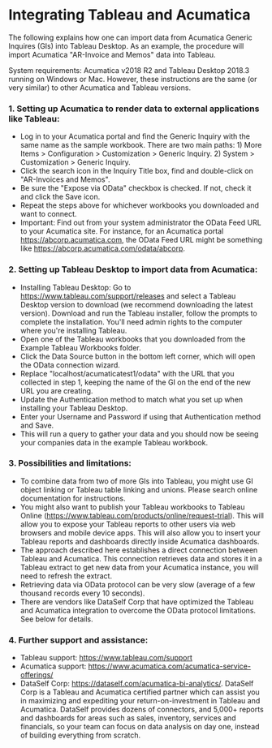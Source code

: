# Integrating Tableau and Acumatica
The following explains how one can import data from Acumatica Generic Inquires (GIs) into Tableau Desktop. As an example, the procedure will import Acumatica "AR-Invoice and Memos" data into Tableau. 

System requirements: Acumatica v2018 R2 and Tableau Desktop 2018.3 running on Windows or Mac. However, these instructions are the same (or very similar) to other Acumatica and Tableau versions. 


### 1. Setting up Acumatica to render data to external applications like Tableau:
- Log in to your Acumatica portal and find the Generic Inquiry with the same name as the sample workbook. There are two main paths: 1) More Items > Configuration > Customization > Generic Inquiry. 2) System > Customization > Generic Inquiry.
- Click the search icon in the Inquiry Title box, find and double-click on "AR-Invoices and Memos".
- Be sure the "Expose via OData" checkbox is checked. If not, check it and click the Save icon.
- Repeat the steps above for whichever workbooks you downloaded and want to connect.
- Important: Find out from your system administrator the OData Feed URL to your Acumatica site. For instance, for an Acumatica portal https://abcorp.acumatica.com, the OData Feed URL might be something like https://abcorp.acumatica.com/odata/abcorp.

### 2. Setting up Tableau Desktop to import data from Acumatica:
- Installing Tableau Desktop: Go to https://www.tableau.com/support/releases and select a Tableau Desktop version to download (we recommend downloading the latest version). Download and run the Tableau installer, follow the prompts to complete the installation. You'll need admin rights to the computer where you're installing Tableau.
- Open one of the Tableau workbooks that you downloaded from the Example Tableau Workbooks folder.
- Click the Data Source button in the bottom left corner, which will open the OData connection wizard.
- Replace "localhost/acumaticatest1/odata" with the URL that you collected in step 1, keeping the name of the GI on the end of the new URL you are creating.
- Update the Authentication method to match what you set up when installing your Tableau Desktop.
- Enter your Username and Password if using that Authentication method and Save.  
- This will run a query to gather your data and you should now be seeing your companies data in the example Tableau workbook.



### 3. Possibilities and limitations:
- To combine data from two of more GIs into Tableau, you might use GI object linking or Tableau table linking and unions. Please search online documentation for instructions.
- You might also want to publish your Tableau workbooks to Tableau Online (https://www.tableau.com/products/online/request-trial). This will allow you to expose your Tableau reports to other users via web browsers and mobile device apps. This will also allow you to insert your Tableau reports and dashboards directly inside Acumatica dashboards.
- The approach described here establishes a direct connection between Tableau and Acumatica. This connection retrieves data and stores it in a Tableau extract to get new data from your Acumatica instance, you will need to refresh the extract.
- Retrieving data via OData protocol can be very slow (average of a few thousand records every 10 seconds).
- There are vendors like DataSelf Corp that have optimized the Tableau and Acumatica integration to overcome the OData protocol limitations. See below for details.

### 4. Further support and assistance:
- Tableau support: https://www.tableau.com/support
- Acumatica support: https://www.acumatica.com/acumatica-service-offerings/
- DataSelf Corp: https://dataself.com/acumatica-bi-analytics/. DataSelf Corp is a Tableau and Acumatica certified partner which can assist you in maximizing and expediting your return-on-investment in Tableau and Acumatica. DataSelf provides dozens of connectors, and 5,000+ reports and dashboards for areas such as sales, inventory, services and financials, so your team can focus on data analysis on day one, instead of building everything from scratch.
